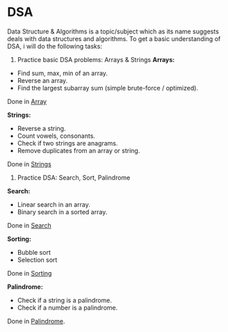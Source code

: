 # DSA
Data Structure & Algorithms is a topic/subject which as its name suggests deals with data structures and algorithms.
To get a basic understanding of DSA, i will do the following tasks:
1. Practice basic DSA problems: Arrays & Strings
**Arrays:**

- Find sum, max, min of an array.
- Reverse an array.
- Find the largest subarray sum (simple brute-force / optimized).

Done in [Array](Array.java)

**Strings:**

- Reverse a string.
- Count vowels, consonants.
- Check if two strings are anagrams.
- Remove duplicates from an array or string.

Done in [Strings](string.java)

1. Practice DSA: Search, Sort, Palindrome

**Search:**

- Linear search in an array.
- Binary search in a sorted array.

Done in [Search](Search.java)

**Sorting:**

- Bubble sort
- Selection sort

Done in [Sorting](Sorting.java)


**Palindrome:**

- Check if a string is a palindrome.
- Check if a number is a palindrome.

 Done in [Palindrome](Palindrome.java).

